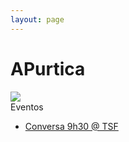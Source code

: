 ```yaml
---
layout: page
---
```


# APurtica


 <div style="width: 100%; overflow: hidden;">
     <div class="main"> 
      <img class="main" src="https://asofiafonso.github.io/apurtica/assets/images/welcome.jpeg">
     </div>
     <div class="events"> 
     <h> Eventos </h>
     <ul>
        <li><a href="tsf.pt"> Conversa 9h30 @ TSF</li>
    </ul>
     </div>
</div>

